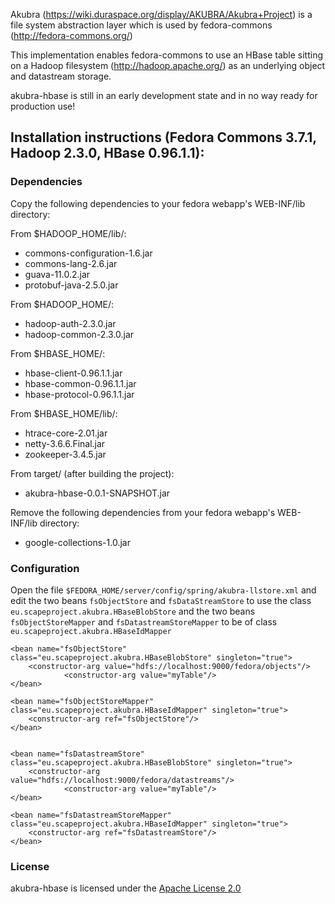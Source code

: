 Akubra (https://wiki.duraspace.org/display/AKUBRA/Akubra+Project) is a file system abstraction layer
which is used by fedora-commons (http://fedora-commons.org/)

This implementation enables fedora-commons to use an HBase table sitting on a Hadoop filesystem (http://hadoop.apache.org/)
as an underlying object and datastream storage.

akubra-hbase is still in an early development state and in no way ready for production use!

Installation instructions (Fedora Commons 3.7.1, Hadoop 2.3.0, HBase 0.96.1.1):
---------------------------------------------------------------

### Dependencies

Copy the following dependencies to your fedora webapp's WEB-INF/lib directory:

From $HADOOP_HOME/lib/:
+ commons-configuration-1.6.jar
+ commons-lang-2.6.jar
+ guava-11.0.2.jar
+ protobuf-java-2.5.0.jar

From $HADOOP_HOME/:
+ hadoop-auth-2.3.0.jar
+ hadoop-common-2.3.0.jar

From $HBASE_HOME/:
+ hbase-client-0.96.1.1.jar
+ hbase-common-0.96.1.1.jar
+ hbase-protocol-0.96.1.1.jar

From $HBASE_HOME/lib/:
+ htrace-core-2.01.jar
+ netty-3.6.6.Final.jar
+ zookeeper-3.4.5.jar

From target/ (after building the project):
+ akubra-hbase-0.0.1-SNAPSHOT.jar

Remove the following dependencies from your fedora webapp's WEB-INF/lib directory:

- google-collections-1.0.jar


### Configuration

Open the file ```$FEDORA_HOME/server/config/spring/akubra-llstore.xml``` and edit the two beans ```fsObjectStore``` and ```fsDataStreamStore``` to use the class ```eu.scapeproject.akubra.HBaseBlobStore``` and the two beans ```fsObjectStoreMapper``` and ```fsDatastreamStoreMapper``` to be of class ```eu.scapeproject.akubra.HBaseIdMapper```


	<bean name="fsObjectStore" class="eu.scapeproject.akubra.HBaseBlobStore" singleton="true">
		<constructor-arg value="hdfs://localhost:9000/fedora/objects"/>
                <constructor-arg value="myTable"/>
	</bean>
	
	<bean name="fsObjectStoreMapper" class="eu.scapeproject.akubra.HBaseIdMapper" singleton="true">
		<constructor-arg ref="fsObjectStore"/>
	</bean>


	<bean name="fsDatastreamStore" class="eu.scapeproject.akubra.HBaseBlobStore" singleton="true">
		<constructor-arg value="hdfs://localhost:9000/fedora/datastreams"/>
                <constructor-arg value="myTable"/>
	</bean>

	<bean name="fsDatastreamStoreMapper" class="eu.scapeproject.akubra.HBaseIdMapper" singleton="true">
		<constructor-arg ref="fsDatastreamStore"/>
	</bean>


### License

akubra-hbase is licensed under the [Apache License 2.0](http://www.apache.org/licenses/LICENSE-2.0)
